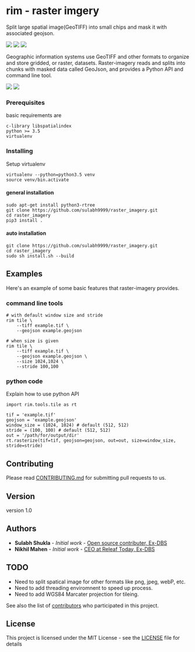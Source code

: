 # rim - raster imgery

Split large spatial image(GeoTIFF) into small chips and mask it with associated geojson.

[![](https://img.shields.io/badge/python-3.5%7C3.6%7C3.7-brightgreen)]() [![](https://img.shields.io/badge/spatial-imagery-orange)]() [![](https://img.shields.io/badge/Tiff-geojson-brightgreen)]() 

Geographic information systems use GeoTIFF and other formats to organize and store gridded, or raster, datasets. Raster-imagery reads and splits into chunks with masked data called GeoJson, and provides a Python API and command line tool.

![](https://i.ibb.co/TKBny0n/1935.png) ![](https://i.ibb.co/9YqY1w3/1935.png)

### Prerequisites

basic requirements are

```
c-library libspatialindex
python >= 3.5
virtualenv
```

### Installing

Setup virtualenv

```
virtualenv --python=python3.5 venv
source venv/bin.activate
```

#### general installation
```
sudo apt-get install python3-rtree
git clone https://github.com/sulabh9999/raster_imagery.git
cd raster_imagery
pip3 install .
```
#### auto  installation
```
git clone https://github.com/sulabh9999/raster_imagery.git
cd raster_imagery
sudo sh install.sh --build 
```


## Examples

Here's an example of some basic features that raster-imagery provides.

### command line tools

```
# with default window size and stride
rim tile \
	--tiff example.tif \
	--geojson example.geojson
	
# when size is given
rim tile \
	--tiff example.tif \ 
	--geojson example.geojson \
	--size 1024,1024 \
	--stride 100,100
```

### python code

Explain how to use python API

```
import rim.tools.tile as rt

tif = 'example.tif'
geojson = 'example.geojson'
window_size = (1024, 1024) # default (512, 512)
stride = (100, 100) # default (512, 512)
out = '/path/for/output/dir'
rt.rasterize(tif=tif, geojson=geojson, out=out, size=window_size, stride=stride)
```

## Contributing

Please read [CONTRIBUTING.md](https://github.com/sulabh9999/raster_imagery/blob/master/CONTRIBUTING.md)  for submitting pull requests to us.

## Version

version 1.0
## Authors

* **Sulabh Shukla** - *Initial work* - [Open source contributer, Ex-DBS](https://github.com/sulabh9999)
* **Nikhil Mahen** - *Initial work* - [CEO at Releaf Today, Ex-DBS](https://github.com/PurpleBooth)

## TODO

* Need to split spatical image for other formats like png, jpeg, webP, etc.
* Need to add threading enviromnent to speed up process.
* Need to add WGS84 Marcater projection for tileing.

See also the list of [contributors](https://github.com/sulabh9999/raster_imagery/blob/master/contributors) who participated in this project.

## License

This project is licensed under the MIT License - see the [LICENSE]() file for details

